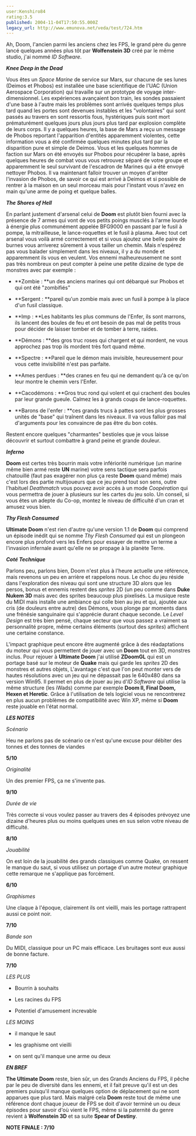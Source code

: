 ```yaml
---
user:Kenshiro84
rating:3.5
published: 2004-11-04T17:50:55.000Z
legacy_url: http://www.emunova.net/veda/test/724.htm
---
```

Ah, Doom, l'ancien parmi les anciens chez les FPS, le grand père du genre lancé quelques années plus tôt par **Wolfenstein 3D** créé par le même studio, j'ai nommé _ID Software_.  

  

  

**_Knee Deep in the Dead_**  

  

Vous êtes un _Space Marine_ de service sur Mars, sur chacune de ses lunes (Deimos et Phobos) est installée une base scientifique de l'UAC (Union Aerospace Corporation) qui travaille sur un prototype de voyage inter-dimensionnel. Les expériences avançaient bon train, les sondes passaient d'une base à l'autre mais les problèmes sont arrivés quelques temps plus tard quand les portes sont devenues instables et les "volontaires" qui sont passés au travers en sont ressortis fous, hystériques puis sont mort prématurément quelques jours plus jours plus tard par explosion complète de leurs corps. Il y a quelques heures, la base de Mars a reçu un message de Phobos reportant l'apparition d'entités apparemment violentes, cette information vous a été confirmée quelques minutes plus tard par la disparition pure et simple de Deimos. Vous et les quelques hommes de faction sur Mars on été envoyés sur Phobos pour récupérer la base, après quelques heures de combat vous vous retrouvez séparé de votre groupe et apparemment le seul survivant de l'escadron de Marines qui a été envoyé nettoyer Phobos. Il va maintenant falloir trouver un moyen d'arrêter l'invasion de Phobos, de savoir ce qui est arrivé à Deimos et si possible de rentrer à la maison en un seul morceau mais pour l'instant vous n'avez en main qu'une arme de poing et quelque balles.  

  

  

**_The Shores of Hell_**  

  

En parlant justement d'arsenal celui de **Doom** est plutôt bien fourni avec la présence de 7 armes qui vont de vos petits poings musclés à l'arme lourde à énergie plus communément appelée BFG9000 en passant par le fusil à pompe, la mitrailleuse, le lance-roquettes et le fusil à plasma. Avec tout cet arsenal vous voilà armé correctement et si vous ajoutez une belle paire de burnes vous arriverez sûrement à vous tailler un chemin. Mais n'espérez pas vous balader simplement dans les niveaux, il y a du monde et apparemment ils vous en veulent. Vos ennemi malheureusement ne sont pas très nombreux on peut compter à peine une petite dizaine de type de monstres avec par exemple :  

- **Zombie : **un des anciens marines qui ont débarqué sur Phobos et qui ont été "zombifiés"  

- **Sergent : **pareil qu'un zombie mais avec un fusil à pompe à la place d'un fusil classique.  

- **Imp : **Les habitants les plus communs de l'Enfer, ils sont marrons, ils lancent des boules de feu et ont besoin de pas mal de petits trous pour décider de laisser tomber et de tomber à terre, raides.  

- **Démons : **des gros truc roses qui chargent et qui mordent, ne vous approchez pas trop ils mordent très fort quand même.  

- **Spectre : **Pareil que le démon mais invisible, heureusement pour vous cette invisibilité n'est pas parfaite.  

- **Ames perdues : **des cranes en feu qui ne demandent qu'à ce qu'on leur montre le chemin vers l'Enfer.  

- **Cacodémons : **Gros truc rond qui volent et qui crachent des boules par leur grande gueule. Calmez les à grands coups de lance-roquettes.  

- **Barons de l'enfer : **ces grands trucs à pattes sont les plus grosses unités de "base" qui traînent dans les niveaux. Il va vous falloir pas mal d'arguments pour les convaincre de pas être du bon cotés.  

Restent encore quelques "charmantes" bestioles que je vous laisse découvrir et surtout combattre à grand peine et grande douleur.  

  

  

**_Inferno_**  

  

**Doom** est certes très bourrin mais votre infériorité numérique (un marine même bien armé reste **UN** marine) votre sens tactique sera parfois chatouillé (faut pas exagérer non plus ça reste **Doom** quand même) mais c'est lors des partie multijoueurs que ce jeu prend tout son sens, outre l'habituel _Deathmatch_ vous pouvez avoir accès à un mode _Coopération_ qui vous permettra de jouer à plusieurs sur les cartes du jeu solo. Un conseil, si vous êtes un adepte du Co-op, montez le niveau de difficulté d'un cran et amusez vous bien.  

  

  

**_Thy Flesh Consumed_**  

  

**Ultimate Doom** n'est rien d'autre qu'une version 1.1 de **Doom** qui comprend un épisode inédit qui se nomme _Thy Flesh Consumed_ qui est un plongeon encore plus profond vers les Enfers pour essayer de mettre un terme a l'invasion infernale avant qu'elle ne se propage à la planète Terre.  

  

  

**_Coté Technique_**  

  

Parlons peu, parlons bien, Doom n'est plus à l'heure actuelle une référence, mais revenons un peu en arrière et rappelons nous. Le choc du jeu réside dans l'exploration des niveau qui sont une structure 3D alors que les persos, bonus et ennemis restent des _sprites_ 2D (un peu comme dans **Duke Nukem 3D** mais avec des sprites beaucoup plus pixelisés. La musique reste du MIDI mais installe une ambiance qui colle bien au jeu et qui, ajoutée aux cris (de douleurs entre autre) des Démons, vous plonge par moments dans une frénésie sanguinaire qui s'apprécie durant chaque seconde. Le _Level Design_ est très bien pensé, chaque secteur que vous passez a vraiment sa personnalité propre, même certains éléments (surtout des _sprites_) affichent une certaine constance.  

L'impact graphique peut encore être augmenté grâce à des réadaptations du moteur qui vous permettent de jouer avec un **Doom** tout en 3D, monstres inclus. Pour rejouer à **Ultimate Doom** j'ai utilisé **ZDoomGL** qui est un portage basé sur le moteur de **Quake** mais qui garde les _sprites_ 2D des monstres et autres objets, L'avantage c'est que l'on peut monter vers de hautes résolutions avec un jeu qui ne dépassait pas le 640x480 dans sa version Win95\. Il permet en plus de jouer au jeu d'_ID Software_ qui utilise la même structure (les iWads) comme par exemple **Doom II, Final Doom, Hexen et Heretic**. Grâce à l'utilisation de tels logiciel vous ne rencontrerez en plus aucun problèmes de compatibilité avec Win XP, même si **Doom** reste jouable en l'état normal.  

  

**_LES NOTES_**  

  

_Scénario_  

Heu ne parlons pas de scénario ce n'est qu'une excuse pour débiter des tonnes et des tonnes de viandes  

**5/10**  

  

_Originalité_  

Un des premier FPS, ça ne s'invente pas.  

**9/10**  

  

_Durée de vie_  

Très correcte si vous voulez passer au travers des 4 épisodes prévoyez une dizaine d'heures plus ou moins quelques unes en sus selon votre niveau de difficulté.  

**8/10**  

  

_Jouabilité_  

On est loin de la jouabilité des grands classiques comme Quake, on ressent le manque du saut, si vous utilisez un portage d'un autre moteur graphique cette remarque ne s'applique pas forcément.  

**6/10**  

  

_Graphismes_  

Une claque à l'époque, clairement ils ont vieilli, mais les portage rattrapent aussi ce point noir.  

**7/10**  

  

_Bande son_  

Du MIDI, classique pour un PC mais efficace. Les bruitages sont eux aussi de bonne facture.  

**7/10**  

  

  

_LES PLUS_  

- Bourrin à souhaits  

- Les racines du FPS  

- Potentiel d'amusement increvable  

  

_LES MOINS_  

- il manque le saut  

- les graphisme ont vieilli  

- on sent qu'il manque une arme ou deux  

  

  

**_EN BREF_**  

**The Ultimate Doom** reste, bien sûr, un des Grands Anciens du FPS, il pêche par le peu de diversité dans les ennemi, et il fait preuve qu'il est un des premiers puisqu'il manque quelques option de déplacement qui ne sont apparues que plus tard. Mais malgré cela **Doom** reste tout de même une référence dont chaque joueur de FPS se doit d'avoir terminé un ou deux épisodes pour savoir d'où vient le FPS, même si la paternité du genre revient à **Wolfenstein 3D** et sa suite **Spear of Destiny**.  

**NOTE FINALE : 7/10**
